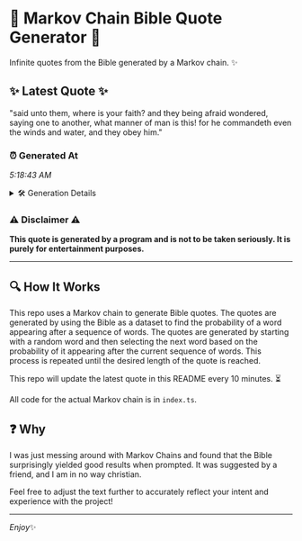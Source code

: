 # 📖 Markov Chain Bible Quote Generator 📖

Infinite quotes from the Bible generated by a Markov chain. ✨

## ✨ Latest Quote ✨
"said unto them, where is your faith? and they being afraid wondered, saying one to another, what manner of man is this! for he commandeth even the winds and water, and they obey him."

### ⏰ Generated At
*5:18:43 AM*

<details>
    <summary>🛠️ Generation Details</summary>
    <p>
        <strong>🌱 Seed:</strong> said<br>
        <strong>🔄 Iterations:</strong> 33<br>
        <strong>📜 Context History:</strong><br>[ said ]: unto<br>[ said, unto ]: them,<br>[ said, unto, them, ]: where<br>[ said, unto, them,, where ]: is<br>[ said, unto, them,, where, is ]: your<br>[ said, unto, them,, where, is, your ]: faith?<br>[ unto, them,, where, is, your, faith? ]: and<br>[ them,, where, is, your, faith?, and ]: they<br>[ where, is, your, faith?, and, they ]: being<br>[ is, your, faith?, and, they, being ]: afraid<br>[ your, faith?, and, they, being, afraid ]: wondered,<br>[ faith?, and, they, being, afraid, wondered, ]: saying<br>[ and, they, being, afraid, wondered,, saying ]: one<br>[ they, being, afraid, wondered,, saying, one ]: to<br>[ being, afraid, wondered,, saying, one, to ]: another,<br>[ afraid, wondered,, saying, one, to, another, ]: what<br>[ wondered,, saying, one, to, another,, what ]: manner<br>[ saying, one, to, another,, what, manner ]: of<br>[ one, to, another,, what, manner, of ]: man<br>[ to, another,, what, manner, of, man ]: is<br>[ another,, what, manner, of, man, is ]: this!<br>[ what, manner, of, man, is, this! ]: for<br>[ manner, of, man, is, this!, for ]: he<br>[ of, man, is, this!, for, he ]: commandeth<br>[ man, is, this!, for, he, commandeth ]: even<br>[ is, this!, for, he, commandeth, even ]: the<br>[ this!, for, he, commandeth, even, the ]: winds<br>[ for, he, commandeth, even, the, winds ]: and<br>[ he, commandeth, even, the, winds, and ]: water,<br>[ commandeth, even, the, winds, and, water, ]: and<br>[ even, the, winds, and, water,, and ]: they<br>[ the, winds, and, water,, and, they ]: obey<br>[ winds, and, water,, and, they, obey ]: him.<br>
    </p>
</details>

### ⚠️ Disclaimer ⚠️
**This quote is generated by a program and is not to be taken seriously. It is purely for entertainment purposes.**

---

## 🔍 How It Works

This repo uses a Markov chain to generate Bible quotes. The quotes are generated by using the Bible as a dataset to find the probability of a word appearing after a sequence of words. The quotes are generated by starting with a random word and then selecting the next word based on the probability of it appearing after the current sequence of words. This process is repeated until the desired length of the quote is reached.

This repo will update the latest quote in this README every 10 minutes. ⏳

All code for the actual Markov chain is in `index.ts`.

## ❓ Why

I was just messing around with Markov Chains and found that the Bible surprisingly yielded good results when prompted. 
It was suggested by a friend, and I am in no way christian.

Feel free to adjust the text further to accurately reflect your intent and experience with the project!

---

*Enjoy*✨
